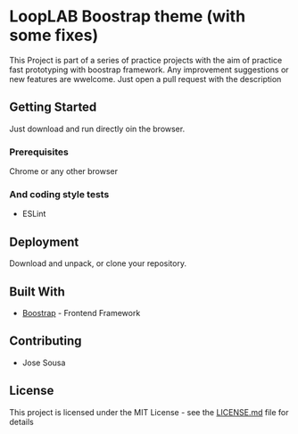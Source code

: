 # LoopLAB Boostrap theme (with some fixes)

This Project is part of a series of practice projects with the aim of practice fast prototyping with boostrap framework.
Any improvement suggestions or new features are wwelcome. Just open a pull request with the description
## Getting Started

Just download and run directly oin the browser.
### Prerequisites

Chrome or any other browser
### And coding style tests

* ESLint
## Deployment

Download and unpack, or clone your repository.

## Built With

* [Boostrap](https://getbootstrap.com/) - Frontend Framework


## Contributing

* Jose Sousa

## License

This project is licensed under the MIT License - see the [LICENSE.md](LICENSE.md) file for details